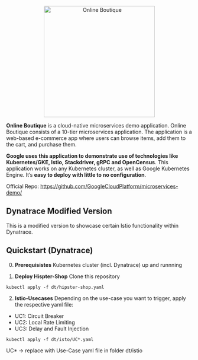 <p align="center">
<img src="src/frontend/static/icons/Hipster_HeroLogoCyan.svg" width="300" alt="Online Boutique" />
</p>

**Online Boutique** is a cloud-native microservices demo application.
Online Boutique consists of a 10-tier microservices application. The application is a
web-based e-commerce app where users can browse items,
add them to the cart, and purchase them.

**Google uses this application to demonstrate use of technologies like
Kubernetes/GKE, Istio, Stackdriver, gRPC and OpenCensus**. This application
works on any Kubernetes cluster, as well as Google
Kubernetes Engine. It’s **easy to deploy with little to no configuration**.

Official Repo: https://github.com/GoogleCloudPlatform/microservices-demo/

## Dynatrace Modified Version
This is a modified version to showcase certain Istio functionality within Dynatrace. 

## Quickstart (Dynatrace)
0. **Prerequisistes**
Kubernetes cluster (incl. Dynatrace) up and runnning

1. **Deploy Hispter-Shop**
Clone this repository
```
kubectl apply -f dt/hipster-shop.yaml
```

2. **Istio-Usecases**
Depending on the use-case you want to trigger, apply the respective yaml file:
 - UC1: Circuit Breaker
 - UC2: Local Rate Limiting
 - UC3: Delay and Fault Injection
```
kubectl apply -f dt/isto/UC*.yaml
```
UC* -> replace with Use-Case yaml file in folder dt/istio